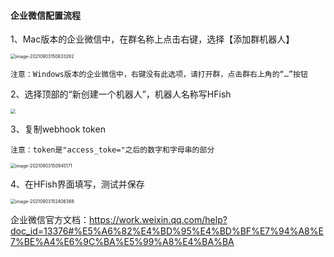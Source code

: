 
#### 企业微信配置流程

1、Mac版本的企业微信中，在群名称上点击右键，选择【添加群机器人】

<img src="http://img.threatbook.cn/hfish/image-20210903150833262.png" alt="image-20210903150833262" style="zoom:50%;" />

`注意：Windows版本的企业微信中，右键没有此选项，请打开群，点击群右上角的“…”按钮`

2、选择顶部的“新创建一个机器人”，机器人名称写HFish

<img src="http://img.threatbook.cn/hfish/image-20210903150857177.png" style="zoom:50%;" />

3、复制webhook token

`注意：token是"access_toke="之后的数字和字母串的部分`

<img src="http://img.threatbook.cn/hfish/image-20210903150945171.png" alt="image-20210903150945171" style="zoom:50%;" />

4、在HFish界面填写，测试并保存

<img src="http://img.threatbook.cn/hfish/image-20210903152406368.png" alt="image-20210903152406368" style="zoom:50%;" />


企业微信官方文档：https://work.weixin.qq.com/help?doc_id=13376#%E5%A6%82%E4%BD%95%E4%BD%BF%E7%94%A8%E7%BE%A4%E6%9C%BA%E5%99%A8%E4%BA%BA
